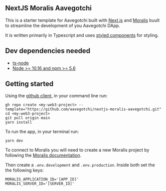 ## NextJS Moralis Aavegotchi

This is a starter template for Aavegotchi built with [Next.js](https://nextjs.org/learn) and [Moralis](https://docs.moralis.io/) buult to streamline the development of you Aavegotchi DApp.

It is written primarily in Typescript and uses [styled components](https://styled-components.com/) for styling.

## Dev dependencies needed

* [ts-node](https://github.com/TypeStrong/ts-node)
* [Node >= 10.16 and npm >= 5.6](https://nodejs.org/en/)

## Getting started

Using the [github client](https://cli.github.com/), in your command line run:
```
gh repo create <my-web3-project> --template="https://github.com/aavegotchi/nextjs-moralis-aavegotchi.git"
cd <my-web3-project>
git pull origin main
yarn install
```

To run the app, in your terminal run:
```
yarn dev
```

To connect to Moralis you will need to create a new Moralis project by following the [Moralis documentation]("https://docs.moralis.io/getting-started/quick-start").

Then create a `.env.development` and `.env.production`. Inside both set the the following keys:

```
MORALIS_APPLICATION_ID='[APP_ID]'
MORALIS_SERVER_ID='[SERVER_ID]'
```

